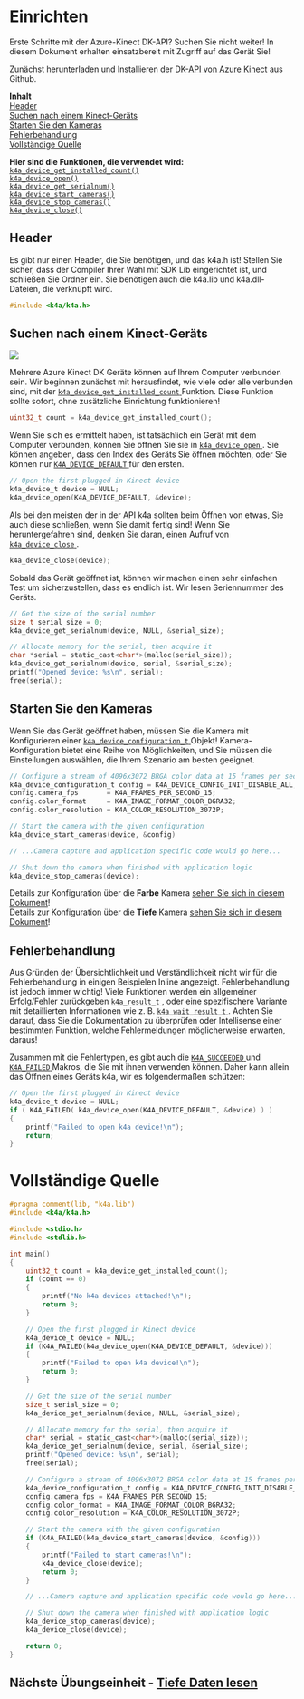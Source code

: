 # <a name="setting-up"></a>Einrichten

Erste Schritte mit der Azure-Kinect DK-API? Suchen Sie nicht weiter! In diesem Dokument erhalten einsatzbereit mit Zugriff auf das Gerät Sie!

Zunächst herunterladen und Installieren der [DK-API von Azure Kinect](https://github.com/Microsoft/Azure-Kinect-Sensor-SDK) aus Github.

**Inhalt**  
[Header](#Headers)  
[Suchen nach einem Kinect-Geräts](#Finding-a-Kinect-Device)  
[Starten Sie den Kameras](#Starting-the-Cameras)  
[Fehlerbehandlung](#Error-Handling)  
[Vollständige Quelle](#Full-Source)  

**Hier sind die Funktionen, die verwendet wird:**  
[`k4a_device_get_installed_count()`](https://review.docs.microsoft.com/en-us/azurekinect/api/k4a-device-get-installed-count)  
[`k4a_device_open()`](https://review.docs.microsoft.com/en-us/azurekinect/api/k4a-device-open)  
[`k4a_device_get_serialnum()`](https://review.docs.microsoft.com/en-us/azurekinect/api/k4a-device-get-serialnum)  
[`k4a_device_start_cameras()`](https://review.docs.microsoft.com/en-us/azurekinect/api/k4a-device-start-cameras)  
[`k4a_device_stop_cameras()`](https://review.docs.microsoft.com/en-us/azurekinect/api/k4a-device-stop-cameras)  
[`k4a_device_close()`](https://review.docs.microsoft.com/en-us/azurekinect/api/k4a-device-close)

## <a name="headers"></a>Header
Es gibt nur einen Header, die Sie benötigen, und das k4a.h ist! Stellen Sie sicher, dass der Compiler Ihrer Wahl mit SDK Lib eingerichtet ist, und schließen Sie Ordner ein. Sie benötigen auch die k4a.lib und k4a.dll-Dateien, die verknüpft wird.
```C
#include <k4a/k4a.h>
```

## <a name="finding-a-kinect-device"></a>Suchen nach einem Kinect-Geräts

![](img/Serial.png)

Mehrere Azure Kinect DK Geräte können auf Ihrem Computer verbunden sein. Wir beginnen zunächst mit herausfindet, wie viele oder alle verbunden sind, mit der [ `k4a_device_get_installed_count` ](https://review.docs.microsoft.com/en-us/azurekinect/api/k4a-device-get-installed-count) Funktion. Diese Funktion sollte sofort, ohne zusätzliche Einrichtung funktionieren!

```C
uint32_t count = k4a_device_get_installed_count();
```

Wenn Sie sich es ermittelt haben, ist tatsächlich ein Gerät mit dem Computer verbunden, können Sie öffnen Sie sie in [ `k4a_device_open` ](https://review.docs.microsoft.com/en-us/azurekinect/api/k4a-device-open). Sie können angeben, dass den Index des Geräts Sie öffnen möchten, oder Sie können nur [ `K4A_DEVICE_DEFAULT` ](https://review.docs.microsoft.com/en-us/azurekinect/api/K4A-DEVICE-DEFAULT) für den ersten.

```C
// Open the first plugged in Kinect device
k4a_device_t device = NULL;
k4a_device_open(K4A_DEVICE_DEFAULT, &device);
```
Als bei den meisten der in der API k4a sollten beim Öffnen von etwas, Sie auch diese schließen, wenn Sie damit fertig sind! Wenn Sie heruntergefahren sind, denken Sie daran, einen Aufruf von [ `k4a_device_close` ](https://review.docs.microsoft.com/en-us/azurekinect/api/k4a-device-close).

```C
k4a_device_close(device);
```

Sobald das Gerät geöffnet ist, können wir machen einen sehr einfachen Test um sicherzustellen, dass es endlich ist. Wir lesen Seriennummer des Geräts.

```C
// Get the size of the serial number
size_t serial_size = 0;
k4a_device_get_serialnum(device, NULL, &serial_size);

// Allocate memory for the serial, then acquire it
char *serial = static_cast<char*>(malloc(serial_size));
k4a_device_get_serialnum(device, serial, &serial_size);
printf("Opened device: %s\n", serial);
free(serial);
```

## <a name="starting-the-cameras"></a>Starten Sie den Kameras

Wenn Sie das Gerät geöffnet haben, müssen Sie die Kamera mit Konfigurieren einer [ `k4a_device_configuration_t` ](https://review.docs.microsoft.com/en-us/azurekinect/api/k4a-device-configuration-t) Objekt! Kamera-Konfiguration bietet eine Reihe von Möglichkeiten, und Sie müssen die Einstellungen auswählen, die Ihrem Szenario am besten geeignet.

```C
// Configure a stream of 4096x3072 BRGA color data at 15 frames per second
k4a_device_configuration_t config = K4A_DEVICE_CONFIG_INIT_DISABLE_ALL;
config.camera_fps       = K4A_FRAMES_PER_SECOND_15;
config.color_format     = K4A_IMAGE_FORMAT_COLOR_BGRA32;
config.color_resolution = K4A_COLOR_RESOLUTION_3072P;

// Start the camera with the given configuration
k4a_device_start_cameras(device, &config)

// ...Camera capture and application specific code would go here...

// Shut down the camera when finished with application logic
k4a_device_stop_cameras(device);
```

Details zur Konfiguration über die __Farbe__ Kamera [sehen Sie sich in diesem Dokument]()!  
Details zur Konfiguration über die __Tiefe__ Kamera [sehen Sie sich in diesem Dokument]()!

## <a name="error-handling"></a>Fehlerbehandlung

Aus Gründen der Übersichtlichkeit und Verständlichkeit nicht wir für die Fehlerbehandlung in einigen Beispielen Inline angezeigt. Fehlerbehandlung ist jedoch immer wichtig! Viele Funktionen werden ein allgemeiner Erfolg/Fehler zurückgeben [ `k4a_result_t` ](https://review.docs.microsoft.com/en-us/azurekinect/api/k4a-result-t), oder eine spezifischere Variante mit detaillierten Informationen wie z. B. [ `k4a_wait_result_t` ](https://review.docs.microsoft.com/en-us/azurekinect/api/k4a-wait-result-t). Achten Sie darauf, dass Sie die Dokumentation zu überprüfen oder Intellisense einer bestimmten Funktion, welche Fehlermeldungen möglicherweise erwarten, daraus!

Zusammen mit die Fehlertypen, es gibt auch die [ `K4A_SUCCEEDED` ](https://review.docs.microsoft.com/en-us/azurekinect/api/K4A-SUCCEEDED) und [ `K4A_FAILED` ](https://review.docs.microsoft.com/en-us/azurekinect/api/K4A-FAILED) Makros, die Sie mit ihnen verwenden können. Daher kann allein das Öffnen eines Geräts k4a, wir es folgendermaßen schützen:

```C
// Open the first plugged in Kinect device
k4a_device_t device = NULL;
if ( K4A_FAILED( k4a_device_open(K4A_DEVICE_DEFAULT, &device) ) )
{
    printf("Failed to open k4a device!\n");
    return;
}
```

# <a name="full-source"></a>Vollständige Quelle

```C
#pragma comment(lib, "k4a.lib")
#include <k4a/k4a.h>

#include <stdio.h>
#include <stdlib.h>

int main()
{
    uint32_t count = k4a_device_get_installed_count();
    if (count == 0)
    {
        printf("No k4a devices attached!\n");
        return 0;
    }

    // Open the first plugged in Kinect device
    k4a_device_t device = NULL;
    if (K4A_FAILED(k4a_device_open(K4A_DEVICE_DEFAULT, &device)))
    {
        printf("Failed to open k4a device!\n");
        return 0;
    }

    // Get the size of the serial number
    size_t serial_size = 0;
    k4a_device_get_serialnum(device, NULL, &serial_size);

    // Allocate memory for the serial, then acquire it
    char* serial = static_cast<char*>(malloc(serial_size));
    k4a_device_get_serialnum(device, serial, &serial_size);
    printf("Opened device: %s\n", serial);
    free(serial);

    // Configure a stream of 4096x3072 BRGA color data at 15 frames per second
    k4a_device_configuration_t config = K4A_DEVICE_CONFIG_INIT_DISABLE_ALL;
    config.camera_fps = K4A_FRAMES_PER_SECOND_15;
    config.color_format = K4A_IMAGE_FORMAT_COLOR_BGRA32;
    config.color_resolution = K4A_COLOR_RESOLUTION_3072P;

    // Start the camera with the given configuration
    if (K4A_FAILED(k4a_device_start_cameras(device, &config)))
    {
        printf("Failed to start cameras!\n");
        k4a_device_close(device);
        return 0;
    }

    // ...Camera capture and application specific code would go here...

    // Shut down the camera when finished with application logic
    k4a_device_stop_cameras(device);
    k4a_device_close(device);

    return 0;
}
```

## <a name="next-lab---reading-depth-datareaddepthmd"></a>Nächste Übungseinheit - [Tiefe Daten lesen](ReadDepth.md)
